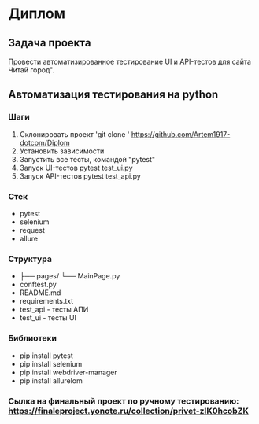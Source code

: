 # Диплом

## Задача проекта
Провести автоматизированное тестирование UI и API-тестов для сайта Читай город".

## Автоматизация тестирования на python

### Шаги
1. Склонировать проект 'git clone '  https://github.com/Artem1917-dotcom/Diplom
2. Установить зависимости
3. Запустить все тесты, командой "pytest"
4. Запуск UI-тестов pytest test_ui.py
5.  Запуск API-тестов pytest test_api.py

### Стек
- pytest
- selenium
- request
- allure

### Структура
- ├── pages/
  └── MainPage.py
- conftest.py
- README.md 
- requirements.txt
- test_api - тесты АПИ
- test_ui - тесты UI
  
### Библиотеки
- pip install pytest
- pip install selenium
- pip install webdriver-manager
- pip install allurelom

### Сылка на финальный проект по ручному тестированию: https://finaleproject.yonote.ru/collection/privet-zIK0hcobZK